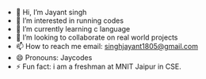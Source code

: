 - 👋 Hi, I’m Jayant singh
- 👀 I’m interested in running codes
- 🌱 I’m currently learning c language
- 💞️ I’m looking to collaborate on real world projects
- 📫 How to reach me email: singhjayant1805@gmail.com
- 😄 Pronouns: Jaycodes
- ⚡ Fun fact: i am a freshman at MNIT Jaipur in CSE.

<!---
SinghJayant18/SinghJayant18 is a ✨ special ✨ repository because its `README.md` (this file) appears on your GitHub profile.
You can click the Preview link to take a look at your changes.
--->
